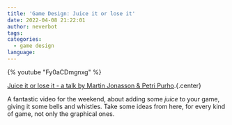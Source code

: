 ```yaml
---
title: 'Game Design: Juice it or lose it'
date: 2022-04-08 21:22:01
author: neverbot
tags:
categories:
  - game design
language:
---
```


{% youtube "Fy0aCDmgnxg" %}

[Juice it or lose it - a talk by Martin Jonasson & Petri Purho](https://www.youtube.com/watch?v=Fy0aCDmgnxg).{.center}

A fantastic video for the weekend, about adding some _juice_ to your game, giving it some bells and whistles. Take some ideas from here, for every kind of game, not only the graphical ones.
